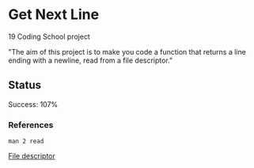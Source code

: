 # Get Next Line

19 Coding School project

"The aim of this project is to make you code a function that returns a line
ending with a newline, read from a file descriptor."

## Status

Success: 107%

### References

```
man 2 read
```
[File descriptor](https://en.wikipedia.org/wiki/File_descriptor)
